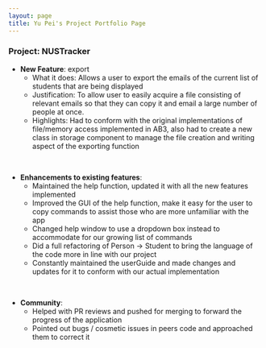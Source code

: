 ```yaml
---
layout: page
title: Yu Pei's Project Portfolio Page
---
```


### Project: NUSTracker
* **New Feature**: export
  * What it does: Allows a user to export the emails of the current list of students that are being displayed
  * Justification: To allow user to easily acquire a file consisting of relevant emails so that they can copy it and email a large number of people at once.
  * Highlights: Had to conform with the original implementations of file/memory access implemented in AB3, also had to create a new class in storage component to manage the file creation and writing aspect of the exporting function

<br>

* **Enhancements to existing features**:
  * Maintained the help function, updated it with all the new features implemented
  * Improved the GUI of the help function, make it easy for the user to copy commands to assist those who are more unfamiliar with the app
  * Changed help window to use a dropdown box instead to accommodate for our growing list of commands
  * Did a full refactoring of Person -> Student to bring the language of the code more in line with our project
  * Constantly maintained the userGuide and made changes and updates for it to conform with our actual implementation

<br>

* **Community**:
  * Helped with PR reviews and pushed for merging to forward the progress of the application
  * Pointed out bugs / cosmetic issues in peers code and approached them to correct it


